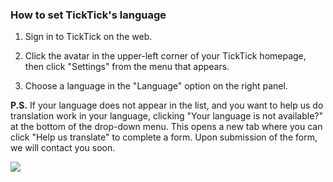 ### How to set TickTick's language

1. Sign in to TickTick on the web.

2. Click the avatar in the upper-left corner of your TickTick homepage, then click "Settings" from the menu that appears.

3. Choose a language in the "Language" option on the right panel.

**P.S.** If your language does not appear in the list, and you want to help us do translation work in your language, clicking "Your language is not available?" at the bottom of the drop-down menu. This opens a new tab where you can click "Help us translate" to complete a form. Upon submission of the form, we will contact you soon.

![](../../../images/ticktick-web-version/preference-settings/Screen%20Shot%202018-05-25%20at%202.35.37%20PM.png)

